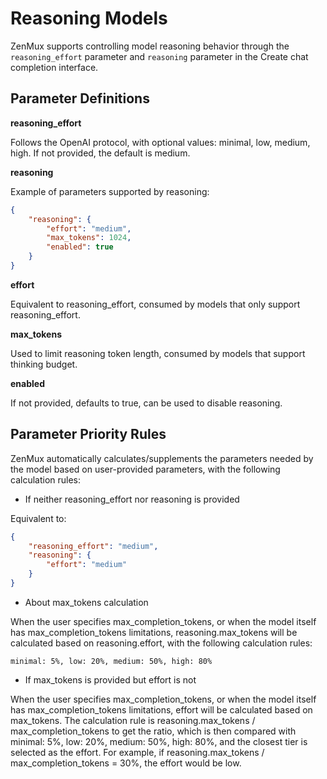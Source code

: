 # Reasoning Models

ZenMux supports controlling model reasoning behavior through the `reasoning_effort` parameter and `reasoning` parameter in the Create chat completion interface.

## Parameter Definitions

**reasoning_effort**

Follows the OpenAI protocol, with optional values: minimal, low, medium, high. If not provided, the default is medium.

**reasoning**

Example of parameters supported by reasoning:

```json
{
    "reasoning": {
        "effort": "medium",
        "max_tokens": 1024,
        "enabled": true
    }
}
```

**effort**

Equivalent to reasoning_effort, consumed by models that only support reasoning_effort.

**max_tokens**

Used to limit reasoning token length, consumed by models that support thinking budget.

**enabled**

If not provided, defaults to true, can be used to disable reasoning.

## Parameter Priority Rules

ZenMux automatically calculates/supplements the parameters needed by the model based on user-provided parameters, with the following calculation rules:

* If neither reasoning_effort nor reasoning is provided

Equivalent to:
```json
{
    "reasoning_effort": "medium",
    "reasoning": {
        "effort": "medium"
    }
}
```

* About max_tokens calculation

When the user specifies max_completion_tokens, or when the model itself has max_completion_tokens limitations, reasoning.max_tokens will be calculated based on reasoning.effort, with the following calculation rules:

```
minimal: 5%, low: 20%, medium: 50%, high: 80%
```

* If max_tokens is provided but effort is not

When the user specifies max_completion_tokens, or when the model itself has max_completion_tokens limitations, effort will be calculated based on max_tokens. The calculation rule is reasoning.max_tokens / max_completion_tokens to get the ratio, which is then compared with minimal: 5%, low: 20%, medium: 50%, high: 80%, and the closest tier is selected as the effort. For example, if reasoning.max_tokens / max_completion_tokens = 30%, the effort would be low.